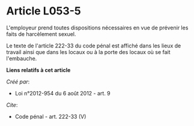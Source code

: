 # Article L053-5

L'employeur prend toutes dispositions nécessaires en vue de prévenir les faits de harcèlement sexuel. 

Le texte de l'article 222-33 du code pénal est affiché dans les lieux de travail ainsi que dans les locaux ou à la porte des
locaux où se fait l'embauche.

**Liens relatifs à cet article**

_Créé par_:

  - Loi n°2012-954 du 6 août 2012 - art. 9

_Cite_:

  - Code pénal - art. 222-33 (V)

